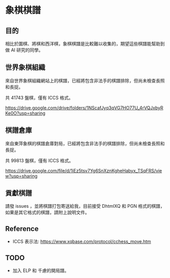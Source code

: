 # 象棋棋譜

## 目的

相比於圍棋、將棋和西洋棋，象棋棋譜是比較難以收集的，期望這些棋譜能幫助到做 AI 研究的同學。

## 世界象棋組織

來自世界象棋組織網站上的棋譜，已經將包含非法手的棋譜排除，但尚未檢查長照和長捉。

共 41743 盤棋，僅有 ICCS 格式。

https://drive.google.com/drive/folders/1NScafJyq3qVG7HO77U_4rVQJxbyRKe0O?usp=sharing

## 棋譜倉庫

來自東萍象棋的棋譜倉庫對局，已經將包含非法手的棋譜排除，但尚未檢查長照和長捉。

共 99813 盤棋，僅有 ICCS 格式。

https://drive.google.com/file/d/1iEz5tsv7Yg6SnXznKgheHabyx_TSqFRS/view?usp=sharing

## 貢獻棋譜

請發 issues ，並將棋譜打包寄送給我，目前接受 DhtmlXQ 和 PGN 格式的棋譜，如果是其它格式的棋譜，請附上說明文件。

## Reference
* ICCS 表示法: https://www.xqbase.com/protocol/cchess_move.htm

## TODO
* 加入 ELP 和 千慮的開局譜。

